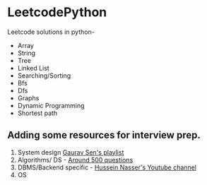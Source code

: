 # LeetcodePython

Leetcode solutions in python-

- Array
- String
- Tree
- Linked List
- Searching/Sorting
- Bfs
- Dfs
- Graphs
- Dynamic Programming
- Shortest path

## Adding some resources for interview prep.

1. System design <a href="https://www.youtube.com/watch?v=x9Hrn0oNmJM&list=PLMCXHnjXnTnvo6alSjVkgxV-VH6EPyvoX&index=8">Gaurav Sen's playlist</a>
2. Algorithms/ DS - <a href='https://drive.google.com/file/d/1cV6NvNt2Tc546Hk7pBKeohx9KTY2jW_L/view?usp=sharing'>Around 500 questions</a>
3. DBMS/Backend specific - <a href="https://www.youtube.com/user/GISIGeometry">Hussein Nasser's Youtube channel</a>
4. OS
